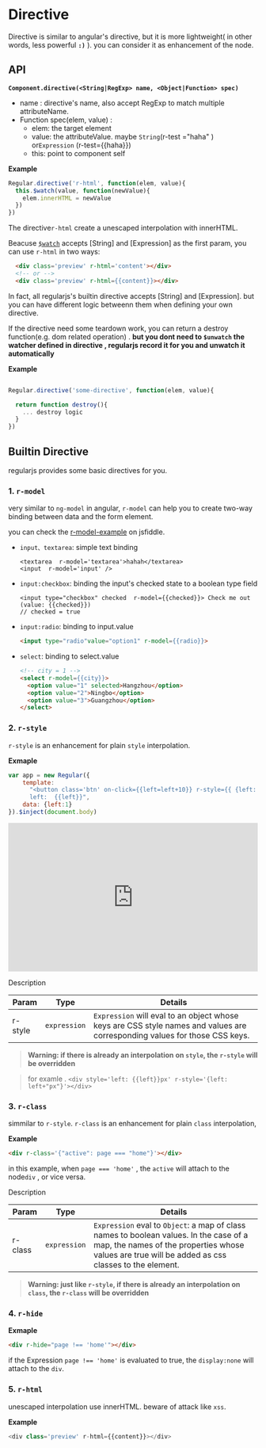 # Directive

Directive is similar to angular's directive, but it is more lightweight( in other words, less powerful __`:)`__ ). you can consider it as enhancement of the node.

## API

__`Component.directive(<String|RegExp> name, <Object|Function> spec)`__

  - name : directive's name, also accept RegExp to match multiple attributeName.
  - Function spec(elem, value) :
    - elem:  the target element
    - value: the attributeValue. maybe `String`(r-test ="haha" ) or`Expression` (r-test={{haha}})
    - this:  point to component self


__Example__



```javascript
Regular.directive('r-html', function(elem, value){
  this.$watch(value, function(newValue){
    elem.innerHTML = newValue
  })
})
```
The directive`r-html` create a unescaped interpolation with innerHTML.

Beacuse [`$watch`](../core/binding.md) accepts [String] and [Expression] as the first param, you can use `r-html` in two ways:



```html
  <div class='preview' r-html='content'></div>
  <!-- or -->
  <div class='preview' r-html={{content}}></div>
```

In fact, all regularjs's builtin directive accepts [String] and [Expression]. but you can have different logic betweenn them when defining your own directive.

If the directive need some teardown work, you can return a destroy function(e.g. dom related operation) . __but you dont need to `$unwatch` the watcher defined in directive , regularjs record it for you and unwatch it automatically__


__Example__

```javascript

Regular.directive('some-directive', function(elem, value){

  return function destroy(){
    ... destroy logic
  }
})

```




<a name="builtin"></a>
## Builtin Directive

regularjs provides some basic directives for you.

### 1. `r-model`

very similar to `ng-model` in angular, `r-model` can help you to create two-way binding between data and the form element.

you can check the [r-model-example](http://jsfiddle.net/leeluolee/4y25j/) on jsfiddle.

* `input、textarea`:
  simple text binding
  ```
  <textarea  r-model='textarea'>hahah</textarea>
  <input  r-model='input' />
  ```


* `input:checkbox`:
  binding the input's checked state to a boolean type field

  ```
  <input type="checkbox" checked  r-model={{checked}}> Check me out (value: {{checked}})
  // checked = true
  ```


* `input:radio`:
  binding to input.value

  ```html
  <input type="radio"value="option1" r-model={{radio}}>
  ```


* `select`:
  binding to select.value

  ```html
  <!-- city = 1 -->
  <select r-model={{city}}>
    <option value="1" selected>Hangzhou</option>
    <option value="2">Ningbo</option>
    <option value="3">Guangzhou</option>
  </select>

  ```




### 2. `r-style`

`r-style` is an enhancement for plain `style` interpolation.


__Exmaple__

```javascript
var app = new Regular({
    template:
      "<button class='btn' on-click={{left=left+10}} r-style={{ {left: left+'px'} }} >left+10</button>\
      left:  {{left}}",
    data: {left:1}
}).$inject(document.body)

```

<iframe width="100%" height="300" src="http://jsfiddle.net/leeluolee/aaWQ7/embedded/result,js,html,resources" allowfullscreen="allowfullscreen" frameborder="0"></iframe>

Description

|Param|Type|Details|
|---|---|---|
|r-style | `expression` | `Expression` will eval to an object whose keys are CSS style names and values are corresponding values for those CSS keys.|




> __Warning: if there is already an interpolation on `style`, the `r-style` will be overridden__

> for examle . `<div style='left: {{left}}px' r-style='{left: left+"px"}'></div>`

### 3. `r-class`

simmilar to `r-style`. `r-class` is an enhancement for plain `class` interpolation,


__Example__

```html
<div r-class='{"active": page === "home"}'></div>
```

in this example, when `page === 'home'` , the `active` will attach to the node`div` , or vice versa.

Description

|Param|Type|Details|
|---|---|---|
|r-class | `expression` | `Expression` eval to `Object`: a map of class names to boolean values. In the case of a map, the names of the properties whose values are true will be added as css classes to the element.|





> __Warning: just like `r-style`, if there is already an interpolation on `class`, the `r-class` will be overridden__

### 4. `r-hide`

__Exmaple__

```html
<div r-hide="page !== 'home'"></div>
```

if the Expression `page !== 'home'` is evaluated to true, the `display:none` will attach to the `div`.




### 5. `r-html`

unescaped interpolation use innerHTML. beware of attack like `xss`.

__Example__

```javascript
<div class='preview' r-html={{content}}></div>
```





